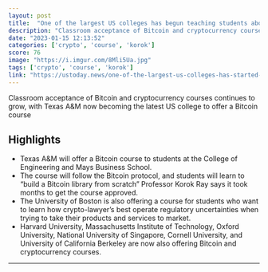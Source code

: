 ```yaml
---
layout: post
title:  "One of the largest US colleges has begun teaching students about Bitcoin"
description: "Classroom acceptance of Bitcoin and cryptocurrency courses continues to grow, with Texas A&M now becoming the latest US college to offer a Bitcoin course"
date: "2023-01-15 12:13:52"
categories: ['crypto', 'course', 'korok']
score: 76
image: "https://i.imgur.com/8Mli5Ua.jpg"
tags: ['crypto', 'course', 'korok']
link: "https://ustoday.news/one-of-the-largest-us-colleges-has-started-teaching-students-about-bitcoin/"
---
```


Classroom acceptance of Bitcoin and cryptocurrency courses continues to grow, with Texas A&M now becoming the latest US college to offer a Bitcoin course

## Highlights

- Texas A&M will offer a Bitcoin course to students at the College of Engineering and Mays Business School.
- The course will follow the Bitcoin protocol, and students will learn to “build a Bitcoin library from scratch” Professor Korok Ray says it took months to get the course approved.
- The University of Boston is also offering a course for students who want to learn how crypto-lawyer’s best operate regulatory uncertainties when trying to take their products and services to market.
- Harvard University, Massachusetts Institute of Technology, Oxford University, National University of Singapore, Cornell University, and University of California Berkeley are now also offering Bitcoin and cryptocurrency courses.

---
